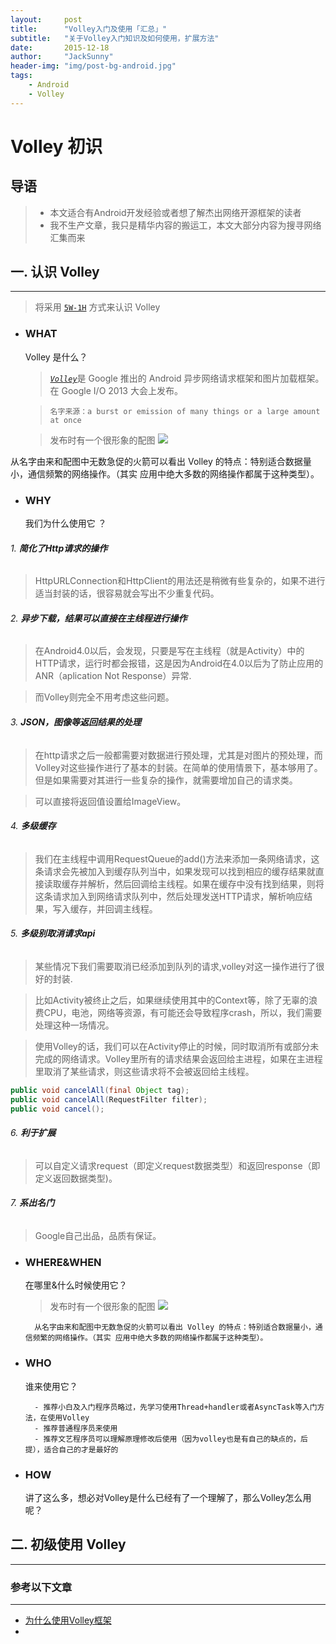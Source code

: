```yaml
---
layout:     post
title:      "Volley入门及使用「汇总」"
subtitle:   "关于Volley入门知识及如何使用，扩展方法"
date:       2015-12-18
author:     "JackSunny"
header-img: "img/post-bg-android.jpg"
tags:
    - Android
    - Volley
---
```


# Volley 初识

## 导语

> * 本文适合有Android开发经验或者想了解杰出网络开源框架的读者
> * 我不生产文章，我只是精华内容的搬运工，本文大部分内容为搜寻网络汇集而来


## 一. 认识 Volley

---

> 将采用 [` 5W-1H `](http://baike.baidu.com/link?url=CmW8mjUYCsw0yKQrkARrcCN6TXM81_gdLHS1GbSNkOuJ20XsoJhgopAk2S2kK59acGCZ3VHBv4E5eDxnK5nmma) 方式来认识 Volley

* ### WHAT

	Volley 是什么？


	> [*`Volley`*](http://developer.android.com/intl/zh-cn/training/volley/index.html)是 Google 推出的 Android 异步网络请求框架和图片加载框架。在 Google I/O 2013 大会上发布。
	
	>     名字来源：a burst or emission of many things or a large amount at once
	
	> 发布时有一个很形象的配图
	> ![](https://raw.githubusercontent.com/android-cn/android-open-project-analysis/master/tool-lib/network/volley/image/volley.png)

从名字由来和配图中无数急促的火箭可以看出 Volley 的特点：特别适合数据量小，通信频繁的网络操作。（其实 应用中绝大多数的网络操作都属于这种类型）。

* ### WHY

	我们为什么使用它 ？

###### 1. **简化了Http请求的操作**
 
>    HttpURLConnection和HttpClient的用法还是稍微有些复杂的，如果不进行适当封装的话，很容易就会写出不少重复代码。

###### 2. **异步下载，结果可以直接在主线程进行操作**

> 在Android4.0以后，会发现，只要是写在主线程（就是Activity）中的HTTP请求，运行时都会报错，这是因为Android在4.0以后为了防止应用的ANR（aplication Not Response）异常.

> 而Volley则完全不用考虑这些问题。

###### 3. **JSON，图像等返回结果的处理**

> 在http请求之后一般都需要对数据进行预处理，尤其是对图片的预处理，而Volley对这些操作进行了基本的封装。在简单的使用情景下，基本够用了。但是如果需要对其进行一些复杂的操作，就需要增加自己的请求类。

> 可以直接将返回值设置给ImageView。

###### 4. **多级缓存**

> 我们在主线程中调用RequestQueue的add()方法来添加一条网络请求，这条请求会先被加入到缓存队列当中，如果发现可以找到相应的缓存结果就直接读取缓存并解析，然后回调给主线程。如果在缓存中没有找到结果，则将这条请求加入到网络请求队列中，然后处理发送HTTP请求，解析响应结果，写入缓存，并回调主线程。
	
###### 5. **多级别取消请求api**

> 某些情况下我们需要取消已经添加到队列的请求,volley对这一操作进行了很好的封装.

> 比如Activity被终止之后，如果继续使用其中的Context等，除了无辜的浪费CPU，电池，网络等资源，有可能还会导致程序crash，所以，我们需要处理这种一场情况。 

> 使用Volley的话，我们可以在Activity停止的时候，同时取消所有或部分未完成的网络请求。Volley里所有的请求结果会返回给主进程，如果在主进程里取消了某些请求，则这些请求将不会被返回给主线程。

``` java
public void cancelAll(final Object tag);
public void cancelAll(RequestFilter filter);
public void cancel();
```

###### 6. **利于扩展**

> 可以自定义请求request（即定义request数据类型）和返回response（即定义返回数据类型)。

###### 7. **系出名门**

> Google自己出品，品质有保证。

* ### WHERE&WHEN

	在哪里&什么时候使用它？
	> 发布时有一个很形象的配图
	> ![](https://raw.githubusercontent.com/android-cn/android-open-project-analysis/master/tool-lib/network/volley/image/volley.png)

		从名字由来和配图中无数急促的火箭可以看出 Volley 的特点：特别适合数据量小，通信频繁的网络操作。（其实 应用中绝大多数的网络操作都属于这种类型）。

* ### WHO

	谁来使用它？
	
		- 推荐小白及入门程序员略过，先学习使用Thread+handler或者AsyncTask等入门方法，在使用Volley
		- 推荐普通程序员来使用
		- 推荐文艺程序员可以理解原理修改后使用（因为volley也是有自己的缺点的，后提），适合自己的才是最好的

* ### HOW

	讲了这么多，想必对Volley是什么已经有了一个理解了，那么Volley怎么用呢？

## 二. 初级使用 Volley

---




### 参考以下文章
--- 
* [为什么使用Volley框架](http://www.jeepshoe.org/628560891.htm)
* 

